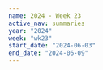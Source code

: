 ```yaml
---
name: 2024 - Week 23
active_nav: summaries
year: "2024"
week: "wk23"
start_date: "2024-06-03"
end_date: "2024-06-09"
---
```

